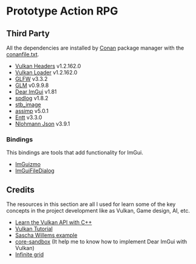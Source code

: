 # Prototype Action RPG

## Third Party
All the dependencies are installed by [Conan](https://conan.io) package manager with the [conanfile.txt](conanfile.txt).
* [Vulkan Headers](https://github.com/KhronosGroup/Vulkan-Headers) v1.2.162.0
* [Vulkan Loader](https://github.com/KhronosGroup/Vulkan-Loader) v1.2.162.0
* [GLFW](https://www.glfw.org) v3.3.2
* [GLM](https://github.com/g-truc/glm) v0.9.9.8
* [Dear ImGui](https://github.com/ocornut/imgui) v1.81
* [spdlog](https://github.com/gabime/spdlog) v1.8.2
* [stb_image](https://github.com/nothings/stb) 
* [assimp](https://github.com/assimp/assimp) v5.0.1
* [Entt](https://github.com/skypjack/entt) v3.3.0
* [Nlohmann Json](https://github.com/nlohmann/json) v3.9.1

### Bindings
This bindings are tools that add functionality for ImGui.
* [ImGuizmo](https://github.com/CedricGuillemet/ImGuizmo) 
* [ImGuiFileDialog](https://github.com/aiekick/ImGuiFileDialog)

## Credits
The resources in this section are all I used for learn some of the key concepts in the project development like as Vulkan, Game design, AI, etc.
* [Learn the Vulkan API with C++](https://www.udemy.com/course/learn-the-vulkan-api-with-cpp/)
* [Vulkan Tutorial](https://vulkan-tutorial.com/Introduction)
* [Sascha Willems example](https://github.com/SaschaWillems/Vulkan)
* [core-sandbox](https://github.com/tstullich/core-sandbox) (It help me to know how to implement Dear ImGui with Vulkan)
* [Infinite grid](http://asliceofrendering.com/scene%20helper/2020/01/05/InfiniteGrid/)
